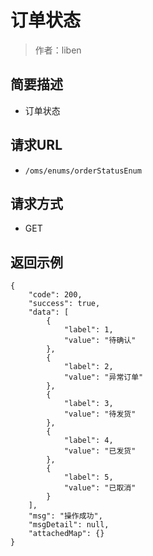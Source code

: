 # 订单状态

> 作者：liben

## 简要描述

- 订单状态

## 请求URL
- ` /oms/enums/orderStatusEnum `
  
## 请求方式
- GET 

## 返回示例 

``` 
{
    "code": 200,
    "success": true,
    "data": [
        {
            "label": 1,
            "value": "待确认"
        },
        {
            "label": 2,
            "value": "异常订单"
        },
        {
            "label": 3,
            "value": "待发货"
        },
        {
            "label": 4,
            "value": "已发货"
        },
        {
            "label": 5,
            "value": "已取消"
        }
    ],
    "msg": "操作成功",
    "msgDetail": null,
    "attachedMap": {}
}
```